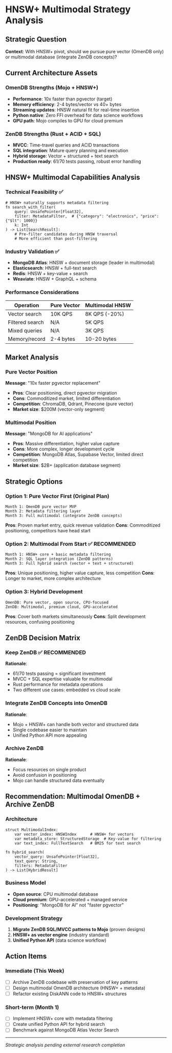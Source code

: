 # HNSW+ Multimodal Strategy Analysis

## Strategic Question
**Context**: With HNSW+ pivot, should we pursue pure vector (OmenDB only) or multimodal database (integrate ZenDB concepts)?

## Current Architecture Assets

### OmenDB Strengths (Mojo + HNSW+)
- **Performance**: 10x faster than pgvector (target)
- **Memory efficiency**: 2-4 bytes/vector vs 40+ bytes
- **Streaming updates**: HNSW natural fit for real-time insertion
- **Python native**: Zero FFI overhead for data science workflows
- **GPU path**: Mojo compiles to GPU for cloud premium

### ZenDB Strengths (Rust + ACID + SQL)
- **MVCC**: Time-travel queries and ACID transactions
- **SQL integration**: Mature query planning and execution
- **Hybrid storage**: Vector + structured + text search
- **Production ready**: 61/70 tests passing, robust error handling

## HNSW+ Multimodal Capabilities Analysis

### Technical Feasibility ✅
```mojo
# HNSW+ naturally supports metadata filtering
fn search_with_filter(
    query: UnsafePointer[Float32],
    filter: MetadataFilter,  # {"category": "electronics", "price": {"$lt": 1000}}
    k: Int
) -> List[SearchResult]:
    # Pre-filter candidates during HNSW traversal
    # More efficient than post-filtering
```

### Industry Validation ✅
- **MongoDB Atlas**: HNSW + document storage (leader in multimodal)
- **Elasticsearch**: HNSW + full-text search 
- **Redis**: HNSW + key-value + search
- **Weaviate**: HNSW + GraphQL + schema

### Performance Considerations
| Operation | Pure Vector | Multimodal HNSW |
|-----------|-------------|-----------------|
| Vector search | 10K QPS | 8K QPS (-20%) |
| Filtered search | N/A | 5K QPS |
| Mixed queries | N/A | 3K QPS |
| Memory/record | 2-4 bytes | 10-20 bytes |

## Market Analysis

### Pure Vector Position
**Message**: "10x faster pgvector replacement"
- **Pros**: Clear positioning, direct pgvector migration
- **Cons**: Commoditized market, limited differentiation
- **Competition**: ChromaDB, Qdrant, Pinecone (pure vector)
- **Market size**: $200M (vector-only segment)

### Multimodal Position  
**Message**: "MongoDB for AI applications"
- **Pros**: Massive differentiation, higher value capture
- **Cons**: More complex, longer development cycle
- **Competition**: MongoDB Atlas, Supabase Vector, limited direct competition
- **Market size**: $2B+ (application database segment)

## Strategic Options

### Option 1: Pure Vector First (Original Plan) 
```
Month 1: OmenDB pure vector MVP
Month 2: Metadata filtering layer
Month 3: Full multimodal (integrate ZenDB concepts)
```
**Pros**: Proven market entry, quick revenue validation
**Cons**: Commoditized positioning, competitors have head start

### Option 2: Multimodal From Start ✅ RECOMMENDED
```
Month 1: HNSW+ core + basic metadata filtering  
Month 2: SQL layer integration (ZenDB patterns)
Month 3: Full hybrid search (vector + text + structured)
```
**Pros**: Unique positioning, higher value capture, less competition
**Cons**: Longer to market, more complex architecture

### Option 3: Hybrid Development
```
OmenDB: Pure vector, open source, CPU-focused
ZenDB: Multimodal, premium cloud, GPU-accelerated  
```
**Pros**: Cover both markets simultaneously
**Cons**: Split development resources, confusing positioning

## ZenDB Decision Matrix

### Keep ZenDB ✅ RECOMMENDED
**Rationale**: 
- 61/70 tests passing = significant investment
- MVCC + SQL expertise valuable for multimodal
- Rust performance for metadata operations
- Two different use cases: embedded vs cloud scale

### Integrate ZenDB Concepts into OmenDB
**Rationale**:
- Mojo + HNSW+ can handle both vector and structured data
- Single codebase easier to maintain
- Unified Python API more appealing

### Archive ZenDB
**Rationale**:
- Focus resources on single product
- Avoid confusion in positioning
- Mojo can handle structured data eventually

## Recommendation: Multimodal OmenDB + Archive ZenDB

### Architecture 
```mojo
struct MultimodalIndex:
    var vector_index: HNSWIndex      # HNSW+ for vectors
    var metadata_store: StructuredStorage  # Key-value for filtering  
    var text_index: FullTextSearch   # BM25 for text search
    
fn hybrid_search(
    vector_query: UnsafePointer[Float32],
    text_query: String,
    filters: MetadataFilter
) -> List[HybridResult]
```

### Business Model
- **Open source**: CPU multimodal database
- **Cloud premium**: GPU-accelerated + managed service
- **Positioning**: "MongoDB for AI" not "faster pgvector"

### Development Strategy
1. **Migrate ZenDB SQL/MVCC patterns to Mojo** (proven designs)
2. **HNSW+ as vector engine** (industry standard)
3. **Unified Python API** (data science workflow)

## Action Items

### Immediate (This Week)
- [ ] Archive ZenDB codebase with preservation of key patterns
- [ ] Design multimodal OmenDB architecture (HNSW+ + metadata)
- [ ] Refactor existing DiskANN code to HNSW+ structures

### Short-term (Month 1)
- [ ] Implement HNSW+ core with metadata filtering
- [ ] Create unified Python API for hybrid search
- [ ] Benchmark against MongoDB Atlas Vector Search

---
*Strategic analysis pending external research completion*